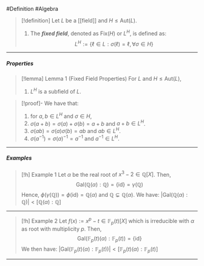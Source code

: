 #Definition #Algebra 

> [!definition]
> Let $L$ be a [[field]] and $H\leq \text{Aut}(L)$. 
> 1. The ***fixed field***, denoted as $\text{Fix}(H)$ or $L^H$, is defined as: $$L^H:=\{ \ell\in L:\sigma(\ell)=\ell, \forall\sigma\in H \}$$

---
##### Properties
> [!lemma] Lemma 1 (Fixed Field Properties)
> For $L$ and $H\leq \text{Aut}(L)$, 
> 1. $L^H$ is a subfield of $L$. 

> [!proof]-
> We have that:
> 1. for $a,b\in L^H$ and $\sigma\in H$, 
> 	1. $\sigma(a+ b)=\sigma(a)+\sigma(b)=a+b$ and $a+b\in L^H$. 
> 	2. $\sigma(ab)=\sigma(a)\sigma(b)=ab$ and $ab\in L^H$.
> 	3. $\sigma(a^{-1})=\sigma(a)^{-1}=a^{-1}$ and $a^{-1}\in L^H$.

---
##### Examples
> [!h] Example 1
> Let $\alpha$ be the real root of $x^3-2\in \mathbb{Q}[X]$. Then, $$\text{Gal}(\mathbb{Q}(\alpha):\mathbb{Q})=\{ \text{id} \}=\gamma(\mathbb{Q})$$Hence, $\phi(\gamma(\mathbb{Q}))=\phi(\text{id})=\mathbb{Q}(\alpha)$ and $\mathbb{Q}\subsetneq \mathbb{Q}(\alpha)$. We have: $\left| \text{Gal}(\mathbb{Q}(\alpha):\mathbb{Q}) \right|<[\mathbb{Q}(\alpha):\mathbb{Q}]$
---
> [!h] Example 2
> Let $f(x):=x^p-t\in\mathbb{F}_{p}(t)[X]$ which is irreducible with $\alpha$ as root with multiplicity $p$. Then, $$\text{Gal}(\mathbb{F}_{p}(t)(\alpha):\mathbb{F}_{p}(t))=\{ \text{id} \}$$We then have: $\left| \text{Gal}(\mathbb{F}_{p}(t)(\alpha):\mathbb{F}_{p}(t)) \right|<[\mathbb{F}_{p}(t)(\alpha):\mathbb{F}_{p}(t)]$
---

